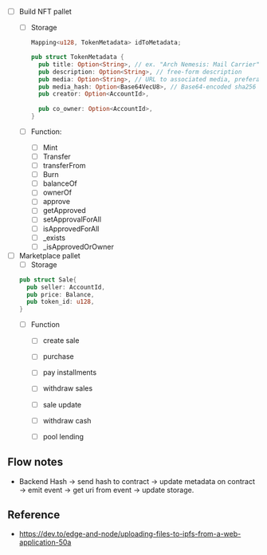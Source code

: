 + [ ] Build NFT pallet
  + [ ] Storage 
    ```rust
    Mapping<u128, TokenMetadata> idToMetadata; 
    ```

    ```rust 
    pub struct TokenMetadata {
      pub title: Option<String>, // ex. "Arch Nemesis: Mail Carrier" or "Parcel #5055"
      pub description: Option<String>, // free-form description
      pub media: Option<String>, // URL to associated media, preferably to decentralized, content-addressed storage
      pub media_hash: Option<Base64VecU8>, // Base64-encoded sha256 hash of content referenced by the `media` field. Required if `media` is included.
      pub creator: Option<AccountId>,
      
      pub co_owner: Option<AccountId>,
    }
    ```
  + [ ] Function:
    + [ ] Mint
    + [ ] Transfer
    + [ ] transferFrom
    + [ ] Burn
    + [ ] balanceOf
    + [ ] ownerOf
    + [ ] approve
    + [ ] getApproved
    + [ ] setApprovalForAll
    + [ ] isApprovedForAll
    + [ ] _exists
    + [ ] _isApprovedOrOwner
+ [ ] Marketplace pallet
  + [ ] Storage
  ```rust
  pub struct Sale{
    pub seller: AccountId,
    pub price: Balance,
    pub token_id: u128,
  }
  ```
  + [ ] Function
    + [ ] create sale
    + [ ] purchase
    + [ ] pay installments
    + [ ] withdraw sales
    + [ ] sale update
    + [ ] withdraw cash
    + [ ] pool lending
  

## Flow notes
+ Backend Hash -> send hash to contract -> update metadata on contract -> emit event -> get uri from event -> update storage. 




## Reference
+ https://dev.to/edge-and-node/uploading-files-to-ipfs-from-a-web-application-50a
